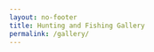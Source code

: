 ```yaml
---
layout: no-footer
title: Hunting and Fishing Gallery
permalink: /gallery/
---
```


<div class="gallery">
	<div class="thumb" style="background-image: url('/images/First-muley-with-Mark.jpg');" title=""></div>
	<div class="thumb" style="background-image: url('/images/Pike-on.jpg');" title=""></div>
	<div class="thumb" style="background-image: url('/images/Antelope3.2.JPG');" title=""></div>
	<!-- <div class="thumb" style="background-image: url('/images/Antelope1.jpg');" title=""></div> -->
	<div class="thumb" style="background-image: url('/images/Montana-ice-fishing.jpg');" title=""></div>
	<div class="thumb" style="background-image: url('/images/Montana-pike.jpg');" title=""></div>
	<div class="thumb" style="background-image: url('/images/Antelope2.jpg');" title=""></div>
	<!-- <div class="thumb" style="background-image: url('/images/Antelope2.1.jpg');" title=""></div> -->
	<div class="thumb" style="background-image: url('/images/Geese.jpg');" title=""></div>
	<div class="thumb" style="background-image: url('/images/Antelope3.jpg');" title=""></div>
	<div class="thumb" style="background-image: url('/images/Antelope3.1.jpg');" title=""></div>
	<div class="thumb" style="background-image: url('/images/Winter-Mallards.jpg');" title=""></div>
	<div class="thumb" style="background-image: url('/images/Sage-Grouse.jpg');" title=""></div>
	<div class="thumb" style="background-image: url('/images/Sharptail-Grouse.jpg');" title=""></div>
	<div class="thumb" style="background-image: url('/images/Mule-deer2.jpg');" title=""></div>
	<div class="thumb" style="background-image: url('/images/Pheasants2.jpg');" title=""></div>
	<div class="thumb" style="background-image: url('/images/Perch-fishing.JPG');" title=""></div>
	<div class="thumb" style="background-image: url('/images/Pheasants-with-Mark.jpg');" title=""></div>
	<div class="thumb" style="background-image: url('/images/Pheasants.jpg');" title=""></div>
	<div class="thumb" style="background-image: url('/images/Mule-deer2.1.jpg');" title=""></div>
	<div class="thumb" style="background-image: url('/images/Mule-deer3.jpg');" title=""></div>
	<div class="thumb" style="background-image: url('/images/Crappie-pile.jpg');" title=""></div>
	<div class="thumb" style="background-image: url('/images/Wader-Crappies.jpg');" title=""></div>
	<div class="thumb" style="background-image: url('/images/2014-mule-deer.jpg');" title=""></div>
	<div class="thumb" style="background-image: url('/images/Devils_Lake_Crappie.jpg');" title=""></div>
	<div class="thumb" style="background-image: url('/images/Devils_Lake_Fish.jpg');" title=""></div>
	<div class="thumb" style="background-image: url('/images/Devils_Lake_Ice.jpg');" title=""></div>
	<div class="thumb" style="background-image: url('/images/Devils_Lake_Perch.jpg');" title=""></div>
	<div class="thumb" style="background-image: url('/images/Devils_Lake_Walleye.jpg');" title=""></div>
	<div class="thumb" style="background-image: url('/images/Crappie_Walleye.jpg');" title=""></div>
	<div class="thumb" style="background-image: url('/images/Crappies.jpg');" title=""></div>
	<div class="thumb" style="background-image: url('/images/Superior_Lake_Trout.jpg');" title=""></div>
	<div class="thumb" style="background-image: url('/images/Kayak-Largemouth.jpg');" title=""></div>
	<div class="thumb" style="background-image: url('/images/Kayak-Pike.jpg');" title=""></div>
	<div class="thumb" style="background-image: url('/images/Kayak-smallie.jpg');" title=""></div>
	<div class="thumb" style="background-image: url('/images/2015-lake-trout.jpg');" title=""></div>
	<div class="thumb" style="background-image: url('/images/RSC-Bass.jpg');" title=""></div>
	<div class="thumb" style="background-image: url('/images/Nine-Pound-Bowfin.jpg');" title=""></div>
	<div class="thumb" style="background-image: url('/images/Jumbo-Bluegill.jpg');" title=""></div>
	<div class="thumb" style="background-image: url('/images/Sebile-Walker.jpg');" title=""></div>
	<div class="thumb" style="background-image: url('/images/Shadow-Rap.jpg');" title=""></div>
</div>